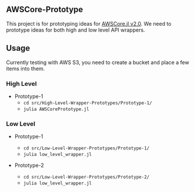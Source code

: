 ## AWSCore-Prototype

This project is for prototyping ideas for [AWSCore.jl v2.0](https://github.com/JuliaCloud/AWSCore.jl).
We need to prototype ideas for both high and low level API wrappers.

## Usage

Currently testing with AWS S3, you need to create a bucket and place a few items into them.

### High Level
- Prototype-1
  - `cd src/High-Level-Wrapper-Prototypes/Prototype-1/`
  - `julia AWSCorePrototype.jl`
  
### Low Level
- Prototype-1
  - `cd src/Low-Level-Wrapper-Prototypes/Prototype-1/`
  - `julia low_level_wrapper.jl`
  
- Prototype-2
  - `cd src/Low-Level-Wrapper-Prototypes/Prototype-2/`
  - `julia low_level_wrapper.jl`
